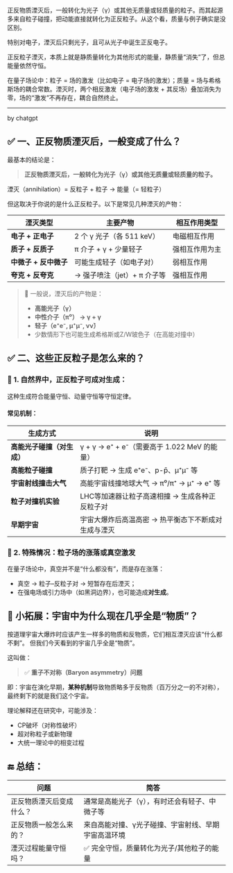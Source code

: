 正反物质湮灭后，一般转化为光子（γ）或其他无质量或轻质量的粒子。而其起源多来自粒子碰撞，把动能直接就转化为正反粒子。从这个看，质量与例子确实是没区别。

特别对电子，湮灭后只剩光子，且可从光子中诞生正反电子。

正反粒子湮灭，本质上就是静质量转化为其他形式的能量，静质量“消失”了，但总能量依然守恒。

在量子场论中：粒子 = 场的激发（比如电子 = 电子场的激发）；质量 = 场与希格斯场的耦合常数。湮灭时，两个相反激发（电子场的激发 + 其反场）叠加消失为零，场的“激发”不再存在，耦合自然终止。

----

by chatgpt

## ✅ 一、**正反物质湮灭后，一般变成了什么？**

最基本的结论是：

> **正反物质湮灭后，一般转化为光子（γ）或其他无质量或轻质量的粒子。**

湮灭（annihilation）= 反粒子 + 粒子 → 能量（= 轻粒子）

但这取决于你说的是什么正反粒子。以下是常见几种湮灭的产物：

| 湮灭类型           | 主要产物                | 相互作用类型  |
| -------------- | ------------------- | ------- |
| **电子 + 正电子**   | 2 个 γ 光子（各 511 keV） | 电磁相互作用  |
| **质子 + 反质子**   | π 介子 + γ + 少量轻子     | 强相互作用为主 |
| **中微子 + 反中微子** | 可能生成轻子（如电子对）        | 弱相互作用   |
| **夸克 + 反夸克**   | → 强子喷注（jet）+ π 介子等  | 强相互作用   |

> 📌 一般说，湮灭后的产物是：
>
> * **高能光子（γ）**
> * **中性介子（π⁰） → γ + γ**
> * **轻子（e⁺e⁻, μ⁺μ⁻, νν̄）**
> * 少数情形下也可能生成希格斯或Z/W玻色子（在高能对撞中）
 
## ✅ 二、这些正反粒子是**怎么来的？**

### 🔄 1. 自然界中，正反粒子可**成对生成**：

这种生成符合能量守恒、动量守恒等守恒定律。

#### 常见机制：

| 生成方式            | 说明                                  |
| --------------- | ----------------------------------- |
| **高能光子碰撞（对生成）** | γ + γ → e⁺ + e⁻（需要高于 1.022 MeV 的能量） |
| **高能粒子碰撞**      | 质子打靶 → 生成 e⁺e⁻、p-p̄、μ⁺μ⁻ 等          |
| **宇宙射线撞击大气**    | 高能宇宙线撞地球大气 → π⁰/π⁺ → μ⁺ → e⁺ 等      |
| **粒子对撞机实验**     | LHC等加速器让粒子高速相撞 → 生成各种正反粒子对          |
| **早期宇宙**        | 宇宙大爆炸后高温高密 → 热平衡态下不断成对生成与湮灭         |
 

### 🔄 2. 特殊情况：**粒子场的涨落或真空激发**

在量子场论中，真空并不是“什么都没有”，而是存在涨落：

* 真空 → 粒子–反粒子对 → 短暂存在后湮灭；
* 在强电场或引力场中（如黑洞边界），也可能造成**对生成**。
 
## 🌌 小拓展：宇宙中为什么现在几乎全是“物质”？

按道理宇宙大爆炸时应该产生一样多的物质和反物质，它们相互湮灭应该“什么都不剩”。
但我们今天看到的宇宙几乎全是“物质”。

这叫做：

> ✅ **重子不对称（Baryon asymmetry）问题**

即：宇宙在演化早期，**某种机制**导致物质略多于反物质（百万分之一的不对称），最终剩下的就是我们这个宇宙。

理论解释还在研究中，可能涉及：

* CP破坏（对称性破坏）
* 超对称粒子或新物理
* 大统一理论中的相变过程
 
## 🔚 总结：

| 问题           | 简答                         |
| ------------ | -------------------------- |
| 正反物质湮灭后变成什么？ | 通常是高能光子（γ），有时还会有轻子、中微子等    |
| 正反物质一般怎么来的？  | 来自高能对撞、γ光子碰撞、宇宙射线、早期宇宙高温环境 |
| 湮灭过程能量守恒吗？   | ✅ 完全守恒，质量转化为光子/其他粒子的能量     |
